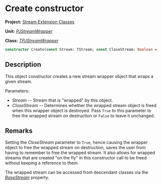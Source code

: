 # Create constructor

**Project:** [Stream Extension Classes](../API.md)

**Unit:** [_PJStreamWrapper_](./PJStreamWrapper.md)

**Class:** [_TPJStreamWrapper_](./TPJStreamWrapper.md)

```pascal
constructor Create(const Stream: TStream; const CloseStream: Boolean = False); virtual;
```

## Description

This object constructor creates a new stream wrapper object that wraps a given stream.

Parameters:

* _Stream_ -- Stream that is "wrapped" by this object.
* _CloseStream_ -- Determines whether the wrapped stream object is freed when this wrapper object is destroyed. Pass `True` to this parameter to free the wrapped stream on destruction or `False` to leave it unchanged.

## Remarks

Setting the _CloseStream_ parameter to `True`, hence causing the wrapper object to free the wrapped stream on destruction, saves the user from having to remember to free the wrapped stream. It also allows for wrapped streams that are created "on the fly" in this constructor call to be freed without keeping a reference to them.

The wrapped stream can be accessed from descendant classes via the [_BaseStream_](TPJStreamWrapper-BaseStream.md) property.
